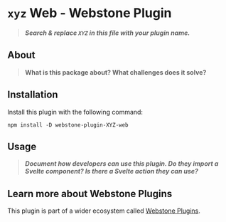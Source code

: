 # `xyz` Web - Webstone Plugin

> **_Search & replace `XYZ` in this file with your plugin name._**

## About

> **What is this package about? What challenges does it solve?**

## Installation

Install this plugin with the following command:

```shell
npm install -D webstone-plugin-XYZ-web
```

## Usage

> **_Document how developers can use this plugin. Do they import a Svelte component? Is there a Svelte action they can use?_**

## Learn more about Webstone Plugins

This plugin is part of a wider ecosystem called [Webstone Plugins](https://github.com/WebstoneHQ/webstone-plugins).
